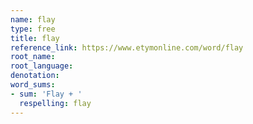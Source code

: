 ```yaml
---
name: flay
type: free
title: flay
reference_link: https://www.etymonline.com/word/flay
root_name: 
root_language: 
denotation: 
word_sums:
- sum: 'Flay + '
  respelling: flay
---
```

